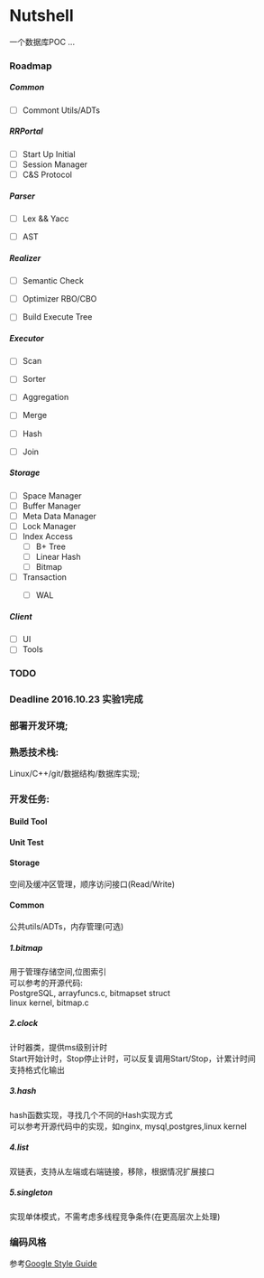 # __Nutshell__

一个数据库POC ...

### __Roadmap__
##### __Common__  
- [ ] Commont Utils/ADTs

##### __RRPortal__  
- [ ] Start Up Initial
- [ ] Session Manager
- [ ] C&S Protocol

##### __Parser__  
- [ ] Lex && Yacc
- [ ] AST


##### __Realizer__  
- [ ] Semantic Check
- [ ] Optimizer RBO/CBO
- [ ] Build Execute Tree


##### __Executor__  
- [ ] Scan
- [ ] Sorter 
- [ ] Aggregation
- [ ] Merge 
- [ ] Hash
- [ ] Join


##### __Storage__  
- [ ] Space Manager
- [ ] Buffer Manager
- [ ] Meta Data Manager
- [ ] Lock Manager
- [ ] Index Access
    - [ ] B+ Tree
    - [ ] Linear Hash
    - [ ] Bitmap
- [ ] Transaction
	- [ ] WAL


##### __Client__  
- [ ] UI
- [ ] Tools

### __TODO__

### Deadline 2016.10.23 实验1完成  

### 部署开发环境;  

### 熟悉技术栈:  
Linux/C++/git/数据结构/数据库实现;  

### 开发任务:   

#### Build Tool  

#### Unit Test  

#### Storage  
空间及缓冲区管理，顺序访问接口(Read/Write)    

#### Common  
公共utils/ADTs，内存管理(可选)  

##### 1.bitmap
用于管理存储空间,位图索引  
可以参考的开源代码:  
PostgreSQL, arrayfuncs.c, bitmapset struct  
linux kernel, bitmap.c  

##### 2.clock
计时器类，提供ms级别计时  
Start开始计时，Stop停止计时，可以反复调用Start/Stop，计累计时间  
支持格式化输出

##### 3.hash
hash函数实现，寻找几个不同的Hash实现方式  
可以参考开源代码中的实现，如nginx, mysql,postgres,linux kernel

##### 4.list
双链表，支持从左端或右端链接，移除，根据情况扩展接口

##### 5.singleton
实现单体模式，不需考虑多线程竞争条件(在更高层次上处理)  

### __编码风格__


参考[Google Style Guide](http://zh-google-styleguide.readthedocs.io/en/latest/google-cpp-styleguide/)
 
